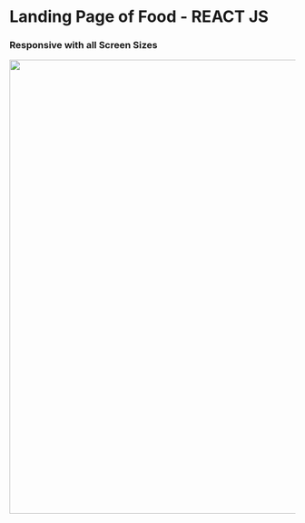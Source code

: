 # Landing Page of Food - REACT JS

### Responsive with all Screen Sizes

<img src="./foods.gif?raw=true" width="800px">
